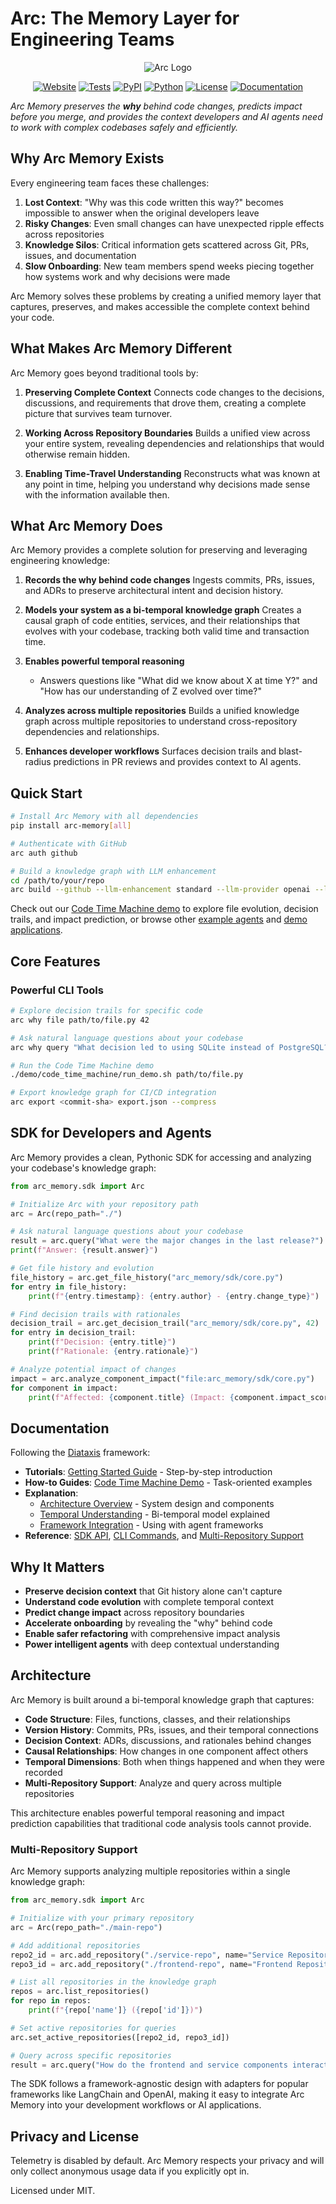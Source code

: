 # Arc: The Memory Layer for Engineering Teams

<p align="center">
  <img src="public/Arc SDK Header.png" alt="Arc Logo"/>
</p>

<p align="center">
  <a href="https://www.arc.computer"><img src="https://img.shields.io/badge/website-arc.computer-blue" alt="Website"/></a>
  <a href="https://github.com/Arc-Computer/arc-memory/actions"><img src="https://img.shields.io/badge/tests-passing-brightgreen" alt="Tests"/></a>
  <a href="https://pypi.org/project/arc-memory/"><img src="https://img.shields.io/pypi/v/arc-memory" alt="PyPI"/></a>
  <a href="https://pypi.org/project/arc-memory/"><img src="https://img.shields.io/badge/python-3.10%20%7C%203.11%20%7C%203.12-blue" alt="Python"/></a>
  <a href="https://github.com/Arc-Computer/arc-memory/blob/main/LICENSE"><img src="https://img.shields.io/github/license/Arc-Computer/arc-memory" alt="License"/></a>
  <a href="https://docs.arc.computer"><img src="https://img.shields.io/badge/docs-mintlify-teal" alt="Documentation"/></a>
</p>

*Arc Memory preserves the **why** behind code changes, predicts impact before you merge, and provides the context developers and AI agents need to work with complex codebases safely and efficiently.*

## Why Arc Memory Exists

Every engineering team faces these challenges:

1. **Lost Context**: "Why was this code written this way?" becomes impossible to answer when the original developers leave
2. **Risky Changes**: Even small changes can have unexpected ripple effects across repositories
3. **Knowledge Silos**: Critical information gets scattered across Git, PRs, issues, and documentation
4. **Slow Onboarding**: New team members spend weeks piecing together how systems work and why decisions were made

Arc Memory solves these problems by creating a unified memory layer that captures, preserves, and makes accessible the complete context behind your code.

## What Makes Arc Memory Different

Arc Memory goes beyond traditional tools by:

1. **Preserving Complete Context**
   Connects code changes to the decisions, discussions, and requirements that drove them, creating a complete picture that survives team turnover.

2. **Working Across Repository Boundaries**
   Builds a unified view across your entire system, revealing dependencies and relationships that would otherwise remain hidden.

3. **Enabling Time-Travel Understanding**
   Reconstructs what was known at any point in time, helping you understand why decisions made sense with the information available then.

## What Arc Memory Does

Arc Memory provides a complete solution for preserving and leveraging engineering knowledge:

1. **Records the why behind code changes**
   Ingests commits, PRs, issues, and ADRs to preserve architectural intent and decision history.

2. **Models your system as a bi-temporal knowledge graph**
   Creates a causal graph of code entities, services, and their relationships that evolves with your codebase, tracking both valid time and transaction time.

3. **Enables powerful temporal reasoning**
   - Answers questions like "What did we know about X at time Y?" and "How has our understanding of Z evolved over time?"

4. **Analyzes across multiple repositories**
   Builds a unified knowledge graph across multiple repositories to understand cross-repository dependencies and relationships.

5. **Enhances developer workflows**
   Surfaces decision trails and blast-radius predictions in PR reviews and provides context to AI agents.

## Quick Start

```bash
# Install Arc Memory with all dependencies
pip install arc-memory[all]

# Authenticate with GitHub
arc auth github

# Build a knowledge graph with LLM enhancement
cd /path/to/your/repo
arc build --github --llm-enhancement standard --llm-provider openai --llm-model o4-mini
```

Check out our [Code Time Machine demo](./demo/code_time_machine/) to explore file evolution, decision trails, and impact prediction, or browse other [example agents](./docs/examples/agents/) and [demo applications](./demo/).

## Core Features

### Powerful CLI Tools

```bash
# Explore decision trails for specific code
arc why file path/to/file.py 42

# Ask natural language questions about your codebase
arc why query "What decision led to using SQLite instead of PostgreSQL?"

# Run the Code Time Machine demo
./demo/code_time_machine/run_demo.sh path/to/file.py

# Export knowledge graph for CI/CD integration
arc export <commit-sha> export.json --compress
```

## SDK for Developers and Agents

Arc Memory provides a clean, Pythonic SDK for accessing and analyzing your codebase's knowledge graph:

```python
from arc_memory.sdk import Arc

# Initialize Arc with your repository path
arc = Arc(repo_path="./")

# Ask natural language questions about your codebase
result = arc.query("What were the major changes in the last release?")
print(f"Answer: {result.answer}")

# Get file history and evolution
file_history = arc.get_file_history("arc_memory/sdk/core.py")
for entry in file_history:
    print(f"{entry.timestamp}: {entry.author} - {entry.change_type}")

# Find decision trails with rationales
decision_trail = arc.get_decision_trail("arc_memory/sdk/core.py", 42)
for entry in decision_trail:
    print(f"Decision: {entry.title}")
    print(f"Rationale: {entry.rationale}")

# Analyze potential impact of changes
impact = arc.analyze_component_impact("file:arc_memory/sdk/core.py")
for component in impact:
    print(f"Affected: {component.title} (Impact: {component.impact_score})")
```

## Documentation

Following the [Diataxis](https://diataxis.fr/) framework:

- **Tutorials**: [Getting Started Guide](./docs/getting_started.md) - Step-by-step introduction
- **How-to Guides**: [Code Time Machine Demo](./demo/code_time_machine/) - Task-oriented examples
- **Explanation**:
  - [Architecture Overview](./docs/architecture.md) - System design and components
  - [Temporal Understanding](./docs/temporal_understanding.md) - Bi-temporal model explained
  - [Framework Integration](./docs/framework_integration.md) - Using with agent frameworks
- **Reference**: [SDK API](./docs/sdk/README.md), [CLI Commands](./docs/cli/README.md), and [Multi-Repository Support](./docs/multi_repository.md)

## Why It Matters

- **Preserve decision context** that Git history alone can't capture
- **Understand code evolution** with complete temporal context
- **Predict change impact** across repository boundaries
- **Accelerate onboarding** by revealing the "why" behind code
- **Enable safer refactoring** with comprehensive impact analysis
- **Power intelligent agents** with deep contextual understanding

## Architecture

Arc Memory is built around a bi-temporal knowledge graph that captures:

- **Code Structure**: Files, functions, classes, and their relationships
- **Version History**: Commits, PRs, issues, and their temporal connections
- **Decision Context**: ADRs, discussions, and rationales behind changes
- **Causal Relationships**: How changes in one component affect others
- **Temporal Dimensions**: Both when things happened and when they were recorded
- **Multi-Repository Support**: Analyze and query across multiple repositories

This architecture enables powerful temporal reasoning and impact prediction capabilities that traditional code analysis tools cannot provide.

### Multi-Repository Support

Arc Memory supports analyzing multiple repositories within a single knowledge graph:

```python
from arc_memory.sdk import Arc

# Initialize with your primary repository
arc = Arc(repo_path="./main-repo")

# Add additional repositories
repo2_id = arc.add_repository("./service-repo", name="Service Repository")
repo3_id = arc.add_repository("./frontend-repo", name="Frontend Repository")

# List all repositories in the knowledge graph
repos = arc.list_repositories()
for repo in repos:
    print(f"{repo['name']} ({repo['id']})")

# Set active repositories for queries
arc.set_active_repositories([repo2_id, repo3_id])

# Query across specific repositories
result = arc.query("How do the frontend and service components interact?")
```

The SDK follows a framework-agnostic design with adapters for popular frameworks like LangChain and OpenAI, making it easy to integrate Arc Memory into your development workflows or AI applications.

## Privacy and License

Telemetry is disabled by default. Arc Memory respects your privacy and will only collect anonymous usage data if you explicitly opt in.

Licensed under MIT.
